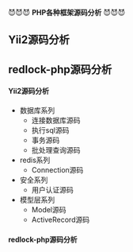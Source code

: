 
:smiling_imp::smiling_imp::smiling_imp:
**PHP各种框架源码分析** 
:smiling_imp::smiling_imp::smiling_imp: 

## Yii2源码分析
## redlock-php源码分析







#### Yii2源码分析
* 数据库系列
  * 连接数据库源码
  * 执行sql源码
  * 事务源码
  * 批处理查询源码
* redis系列
  * Connection源码
* 安全系列
  * 用户认证源码
* 模型层系列
  * Model源码
  * ActiveRecord源码
#### redlock-php源码分析
